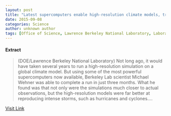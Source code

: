 ```yaml
---
layout: post
title: "Latest supercomputers enable high-resolution climate models, truer simulation of extreme weather"
date: 2015-09-08
categories: Science
author: unknown author
tags: [Office of Science, Lawrence Berkeley National Laboratory, Laboratory, Tropical cyclone, General circulation model, Climate, Science, Intergovernmental Panel on Climate Change, Rain, Earth sciences, Climatology, Atmospheric sciences, Physical geography, Meteorology]
---
```





#### Extract
>(DOE/Lawrence Berkeley National Laboratory) Not long ago, it would have taken several years to run a high-resolution simulation on a global climate model. But using some of the most powerful supercomputers now available, Berkeley Lab scientist Michael Wehner was able to complete a run in just three months. What he found was that not only were the simulations much closer to actual observations, but the high-resolution models were far better at reproducing intense storms, such as hurricanes and cyclones....



[Visit Link](http://www.eurekalert.org/pub_releases/2014-11/dbnl-lse111214.php)


